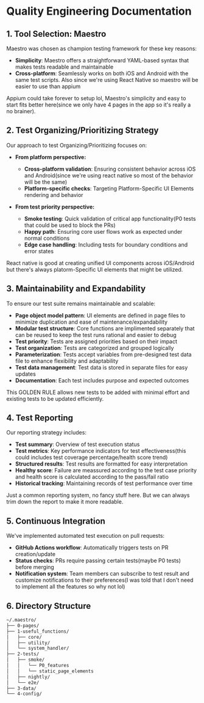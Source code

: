 # Quality Engineering Documentation

## 1. Tool Selection: Maestro

Maestro was chosen as champion testing framework for these key reasons:

- **Simplicity**: Maestro offers a straightforward YAML-based syntax that makes tests readable and maintainable
- **Cross-platform**: Seamlessly works on both iOS and Android with the same test scripts. Also since we're using React Native so maestro will be easier to use than appium

Appium could take forever to setup lol, Maestro's simplicity and easy to start fits better here(since we only have 4 pages in the app so it's really a no brainer).

## 2. Test Organizing/Prioritizing Strategy

Our approach to test Organizing/Prioritizing focuses on:
- **From platform perspective:**
    - **Cross-platform validation**: Ensuring consistent behavior across iOS and Android(since we're using react native so most of the behavior will be the same)
    - **Platform-specific checks**: Targeting Platform-Specific UI Elements rendering and behavior

- **From test priority perspective:**
    - **Smoke testing**: Quick validation of critical app functionality(P0 tests that could be used to block the PRs)
    - **Happy path**: Ensuring core user flows work as expected under normal conditions
    - **Edge case handling**: Including tests for boundary conditions and error states

React native is good at creating unified UI components across iOS/Android but there's always platorm-Specific UI elements that might be utilized.

## 3. Maintainability and Expandability

To ensure our test suite remains maintainable and scalable:

- **Page object model pattern**: UI elements are defined in page files to minimize duplication and ease of maintenance/expandability
- **Modular test structure**: Core functions are implimented separately that can be reused to keep the test runs rational and easier to debug
- **Test priority**: Tests are assigned priorities based on their impact
- **Test organization**: Tests are categorized and grouped logically
- **Parameterization**: Tests accept variables from pre-designed test data file to enhance flexibility and adaptability
- **Test data management**: Test data is stored in separate files for easy updates
- **Documentation**: Each test includes purpose and expected outcomes

This GOLDEN RULE allows new tests to be added with minimal effort and existing tests to be updated efficiently.

## 4. Test Reporting

Our reporting strategy includes:

- **Test summary**: Overview of test execution status
- **Test metrics**: Key performance indicators for test effectiveness(this could includes test coverage percentage/health score trend)
- **Structured results**: Test results are formatted for easy interpretation
- **Healthy score**: Failure are meassured according to the test case priority and health score is calculated according to the pass/fail ratio
- **Historical tracking**: Maintaining records of test performance over time

Just a common reporting system, no fancy stuff here. But we can always trim down the report to make it more readable.

## 5. Continuous Integration

We've implemented automated test execution on pull requests:

- **GitHub Actions workflow**: Automatically triggers tests on PR creation/update
- **Status checks**: PRs require passing certain tests(maybe P0 tests) before merging
- **Notification system**: Team members can subscribe to test result and customize notifications to their preferences(I was told that I don't need to implement all the features so why not lol)

## 6. Directory Structure

```bash
~/.maestro/
├── 0-pages/
├── 1-useful_functions/
│   ├── core/
│   ├── utility/
│   └── system_handler/
├── 2-tests/
│   ├── smoke/
│   │   └── P0_features
│   │   └── static_page_elements
│   ├── nightly/
│   └── e2e/
├── 3-data/
└── 4-config/
```